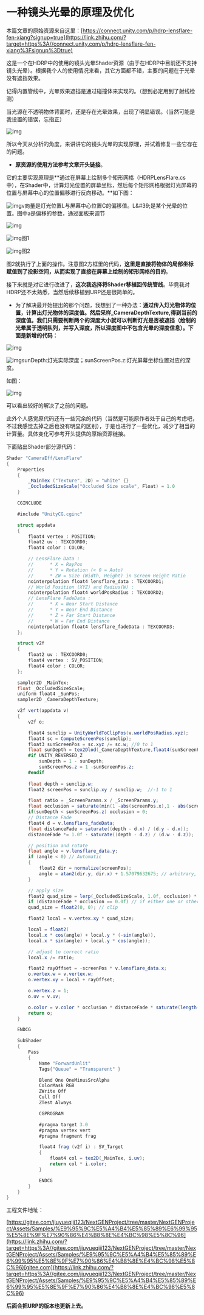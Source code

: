 # 一种镜头光晕的原理及优化

本篇文章的原始资源来自这里：[https://connect.unity.com/p/hdrp-lensflare-fen-xiang?signup=true](https://link.zhihu.com/?target=https%3A//connect.unity.com/p/hdrp-lensflare-fen-xiang%3Fsignup%3Dtrue)

这是一个在HDRP中的使用的镜头光晕Shader资源（由于在HDRP中目前还不支持镜头光晕）。根据我个人的使用情况来看，其它方面都不错，主要的问题在于光晕没有遮挡效果。

记得内置管线中，光晕效果遮挡是通过碰撞体来实现的。（想到必定用到了射线检测）

当光源在不透明物体背面时，还是存在光晕效果，出现了明显错误。（当然可能是我设置的错误，忘指正）

![img](LensFlare.assets/v2-2ab9d0a2e2fa0a070ff2184cdb95c142_720w.jpg)

所以今天从分析的角度，来讲讲它的镜头光晕的实现原理，并试着修复一些它存在的问题。

- **原资源的使用方法参考文章开头链接**。

它的主要实现原理是**通过在屏幕上绘制多个矩形网格（HDRPLensFlare.cs中），在Shader中，计算灯光位置的屏幕坐标，然后每个矩形网格根据灯光屏幕的位置与屏幕中心的位置偏移进行反向移动。**如下图：

![img](LensFlare.assets/v2-de7d2789af5131c55c67b81f4e895660_720w.jpg)v向量是灯光位置L与屏幕中心位置C的偏移值。L&amp;#39;是某个光晕的位置。图中a是偏移的参数，通过面板来调节

![img](LensFlare.assets/v2-f35c21f2351afae15a3bc0346446eb7f_720w.jpg)

![img](LensFlare.assets/v2-e3f6e66fffa573f060bea9a49c3773f9_720w.jpg)图1

![img](LensFlare.assets/v2-ee9f05755bdc7380a47c854b15b95805_720w.jpg)图2

图2就执行了上面的操作。注意图2方框里的代码，**这里是直接将物体的局部坐标赋值到了投影空间，从而实现了直接在屏幕上绘制的矩形网格的目的**。

接下来就是对它进行改进了，**这次我选择将Shader移植回传统管线**。毕竟我对HDRP还不太熟悉，当然后续移植到URP还是很简单的。

- 为了解决最开始提出的那个问题，我想到了一种办法：**通过传入灯光物体的位置，计算出灯光物体的深度值。然后采样_CameraDepthTexture,得到当前的深度值。我们只需要判断两个的深度大小就可以判断灯光是否被遮挡（绘制的光晕属于透明队列，并写入深度，所以深度图中不包含光晕的深度信息）。下面是新增的代码：**

![img](LensFlare.assets/v2-8879ef1353d7450b2ce59d2e8a530572_720w.jpg)

![img](LensFlare.assets/v2-db1638d0e2b85a90ad5ebc7d299ffde0_720w.png)sunDepth:灯光实际深度；sunScreenPos.z:灯光屏幕坐标位置对应的深度。

如图：

![img](LensFlare.assets/v2-db54a24236d5ef68a621253652be24d6_b.webp)



可以看出较好的解决了之前的问题。

此外个人感觉原代码还有一些冗余的代码（当然是可能原作者处于自己的考虑吧，不过我感觉去掉之后也没有明显的区别），于是也进行了一些优化，减少了相当的计算量。具体变化可参考开头提供的原始资源链接。

下面贴出Shader部分源代码：

```csharp
Shader "CameraEff/LensFlare"
{
    Properties
    {
        _MainTex ("Texture", 2D) = "white" {}
        _OccludedSizeScale("Occluded Size scale", Float) = 1.0
    }

    CGINCLUDE

    #include "UnityCG.cginc"

    struct appdata
    {
        float4 vertex : POSITION;
        float2 uv : TEXCOORD0;
        float4 color : COLOR;

        // LensFlare Data : 
        //		* X = RayPos 
        //		* Y = Rotation (< 0 = Auto)
        //		* ZW = Size (Width, Height) in Screen Height Ratio
        nointerpolation float4 lensflare_data : TEXCOORD1;
        // World Position (XYZ) and Radius(W) : 
        nointerpolation float4 worldPosRadius : TEXCOORD2;
        // LensFlare FadeData : 
        //		* X = Near Start Distance
        //		* Y = Near End Distance
        //		* Z = Far Start Distance
        //		* W = Far End Distance
        nointerpolation float4 lensflare_fadeData : TEXCOORD3;
    };

    struct v2f
    {
        float2 uv : TEXCOORD0;
        float4 vertex : SV_POSITION;
        float4 color : COLOR;
    };

    sampler2D _MainTex;
    float _OccludedSizeScale;
    uniform float4 _SunPos;
    sampler2D _CameraDepthTexture;

    v2f vert(appdata v)
    {
        v2f o;

        float4 sunclip = UnityWorldToClipPos(v.worldPosRadius.xyz);
        float4 sc = ComputeScreenPos(sunclip);
        float3 sunScreenPos = sc.xyz /= sc.w; //0 to 1
        float sunDepth = tex2Dlod(_CameraDepthTexture,float4(sunScreenPos.xy,0,0)).r;
        #if UNITY_REVERSED_Z
            sunDepth = 1 - sunDepth;
            sunScreenPos.z = 1 -sunScreenPos.z;
        #endif
        
        float depth = sunclip.w;
        float2 screenPos = sunclip.xy / sunclip.w;  //-1 to 1

        float ratio = _ScreenParams.x / _ScreenParams.y;
        float occlusion = saturate(min(1 -abs(screenPos.x),1 - abs(screenPos.y)));
        if(sunDepth < sunScreenPos.z) occlusion = 0;
        // Distance Fade
        float4 d = v.lensflare_fadeData;
        float distanceFade = saturate((depth - d.x) / (d.y - d.x));
        distanceFade *= 1.0f - saturate((depth - d.z) / (d.w - d.z));

        // position and rotate
        float angle = v.lensflare_data.y;
        if (angle < 0) // Automatic
        {
            float2 dir = normalize(screenPos);
            angle = atan2(dir.y, dir.x) + 1.57079632675; // arbitrary, we need V to face the source, not U;
        }

        // apply size
        float2 quad_size = lerp(_OccludedSizeScale, 1.0f, occlusion) * v.lensflare_data.zw;
        if (distanceFade * occlusion == 0.0f) // if either one or other is zeroed
        quad_size = float2(0, 0); // clip

        float2 local = v.vertex.xy * quad_size;

        local = float2(
        local.x * cos(angle) + local.y * (-sin(angle)),
        local.x * sin(angle) + local.y * cos(angle));

        // adjust to correct ratio
        local.x /= ratio;

        float2 rayOffset = -screenPos * v.lensflare_data.x;
        o.vertex.w = v.vertex.w;
        o.vertex.xy = local + rayOffset;

        o.vertex.z = 1;
        o.uv = v.uv;

        o.color = v.color * occlusion * distanceFade * saturate(length(screenPos * 2));
        return o;
    }

    ENDCG

    SubShader
    {
        Pass
        {
            Name "ForwardUnlit"
            Tags{"Queue" = "Transparent" }

            Blend One OneMinusSrcAlpha
            ColorMask RGB
            ZWrite Off
            Cull Off
            ZTest Always

            CGPROGRAM

            #pragma target 3.0
            #pragma vertex vert
            #pragma fragment frag	

            float4 frag (v2f i) : SV_Target
            {
                float4 col = tex2D(_MainTex, i.uv);
                return col * i.color;
            }

            ENDCG
        }
    }
}
```

工程文件地址：

[https://gitee.com/jiuyueqiji123/NextGENProject/tree/master/NextGENProject/Assets/Samples/%E9%95%9C%E5%A4%B4%E5%85%89%E6%99%95%E5%8E%9F%E7%90%86%E4%B8%8E%E4%BC%98%E5%8C%96](https://link.zhihu.com/?target=https%3A//gitee.com/jiuyueqiji123/NextGENProject/tree/master/NextGENProject/Assets/Samples/%E9%95%9C%E5%A4%B4%E5%85%89%E6%99%95%E5%8E%9F%E7%90%86%E4%B8%8E%E4%BC%98%E5%8C%96)[gitee.com](https://link.zhihu.com/?target=https%3A//gitee.com/jiuyueqiji123/NextGENProject/tree/master/NextGENProject/Assets/Samples/%E9%95%9C%E5%A4%B4%E5%85%89%E6%99%95%E5%8E%9F%E7%90%86%E4%B8%8E%E4%BC%98%E5%8C%96)

**后面会把URP的版本也更新上去。**